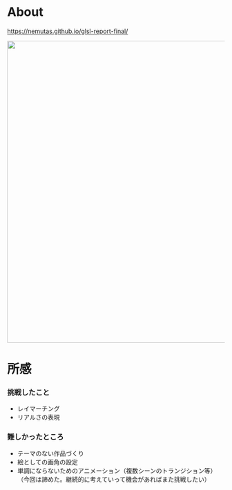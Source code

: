 # About

https://nemutas.github.io/glsl-report-final/

<img src='https://github.com/nemutas/glsl-report-final/assets/46724121/1deabe41-6b94-4681-8fc9-ab7dfe61f351' alt='' width='700' />

# 所感
### 挑戦したこと
- レイマーチング
- リアルさの表現

### 難しかったところ
- テーマのない作品づくり
- 絵としての画角の設定
- 単調にならないためのアニメーション（複数シーンのトランジション等）（今回は諦めた。継続的に考えていって機会があればまた挑戦したい）
